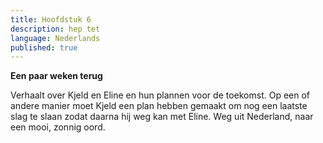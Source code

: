 ```yaml
---
title: Hoofdstuk 6
description: hep tet
language: Nederlands
published: true
---
```

**Een paar weken terug**

Verhaalt over Kjeld en Eline en hun plannen voor de toekomst. Op een of andere manier moet Kjeld een plan hebben gemaakt om nog een laatste slag te slaan zodat daarna hij weg kan met Eline. Weg uit Nederland, naar een mooi, zonnig oord.
